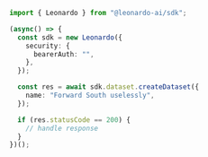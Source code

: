 <!-- Start SDK Example Usage -->


```typescript
import { Leonardo } from "@leonardo-ai/sdk";

(async() => {
  const sdk = new Leonardo({
    security: {
      bearerAuth: "",
    },
  });

  const res = await sdk.dataset.createDataset({
    name: "Forward South uselessly",
  });

  if (res.statusCode == 200) {
    // handle response
  }
})();
```
<!-- End SDK Example Usage -->